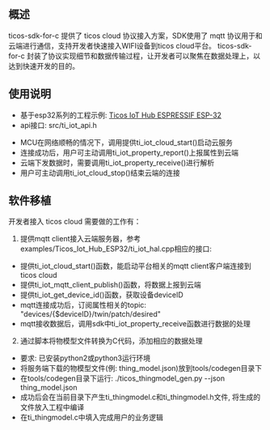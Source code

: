 ## 概述

ticos-sdk-for-c 提供了 ticos cloud 协议接入方案，SDK使用了 mqtt 协议用于和云端进行通信，支持开发者快速接入WIFI设备到ticos cloud平台。
ticos-sdk-for-c 封装了协议实现细节和数据传输过程，让开发者可以聚焦在数据处理上，以达到快速开发的目的。


## 使用说明

* 基于esp32系列的工程示例: [Ticos IoT Hub ESPRESSIF ESP-32](examples/Ticos_IoT_Hub_ESP32/readme.md)
* api接口: src/ti_iot_api.h

- MCU在网络顺畅的情况下，调用提供ti_iot_cloud_start()启动云服务
- 连接成功后，用户可主动调用ti_iot_property_report()上报属性到云端
- 云端下发数据时，需要调用ti_iot_property_receive()进行解析
- 用户可主动调用ti_iot_cloud_stop()结束云端的连接


## 软件移植

开发者接入 ticos cloud 需要做的工作有：

1. 提供mqtt client接入云端服务器，参考examples/Ticos_Iot_Hub_ESP32/ti_iot_hal.cpp相应的接口:

- 提供ti_iot_cloud_start()函数，能启动平台相关的mqtt client客户端连接到ticos cloud
- 提供ti_iot_mqtt_client_publish()函数，将数据上报到云端
- 提供ti_iot_get_device_id()函数，获取设备deviceID
- mqtt连接成功后，订阅属性相关的topic: "devices/{$deviceID}/twin/patch/desired"
- mqtt接收数据后，调用sdk中ti_iot_property_receive函数进行数据的处理


2. 通过脚本将物模型文件转换为C代码，添加相应的数据处理

- 要求: 已安装python2或python3运行环境
- 将服务端下载的物模型文件(例: thing_model.json)放到tools/codegen目录下
- 在tools/codegen目录下运行: ./ticos_thingmodel_gen.py --json thing_model.json
- 成功后会在当前目录下产生ti_thingmodel.c和ti_thingmodel.h文件, 将生成的文件放入工程中编译
- 在ti_thingmodel.c中填入完成用户的业务逻辑

